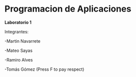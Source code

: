 # Programacion de Aplicaciones

**Laboratorio 1**

Integrantes:

-Martin Navarrete


-Mateo Sayas


-Ramiro Alves


-Tomás Gómez (Press F to pay respect)